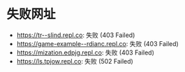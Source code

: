 # 失败网址
- https://tr--slind.repl.co: 失败 (403
Failed)
- https://game-example--rdianc.repl.co: 失败 (403
Failed)
- https://mization.edpjg.repl.co: 失败 (403
Failed)
- https://ls.tpjow.repl.co: 失败 (502
Failed)
